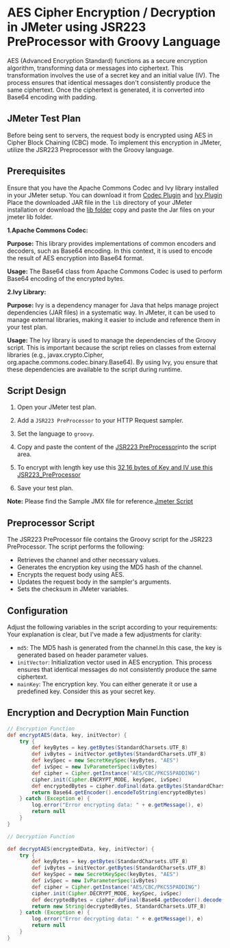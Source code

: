 # AES Cipher Encryption / Decryption in JMeter using JSR223 PreProcessor with Groovy Language

AES (Advanced Encryption Standard) functions as a secure encryption algorithm, transforming data or messages into ciphertext. This transformation involves the use of a secret key and an initial value (IV). The process ensures that identical messages don't consistently produce the same ciphertext. Once the ciphertext is generated, it is converted into Base64 encoding with padding.

## JMeter Test Plan
Before being sent to servers, the request body is encrypted using AES in Cipher Block Chaining (CBC) mode. To implement this encryption in JMeter, utilize the JSR223 Preprocessor with the Groovy language.

## Prerequisites

Ensure that you have the Apache Commons Codec and Ivy library installed in your JMeter setup. You can download it from [Codec Plugin](https://commons.apache.org/proper/commons-codec/download_codec.cgi) and [Ivy Plugin](https://ant.apache.org/ivy/download.cgi.) Place the downloaded JAR file in the `lib` directory of your JMeter installation or download the [lib folder](./lib) copy and paste the Jar files on your jmeter lib folder.

**1.Apache Commons Codec:**

**Purpose:** This library provides implementations of common encoders and decoders, such as Base64 encoding. In this context, it is used to encode the result of AES encryption into Base64 format.

**Usage:** The Base64 class from Apache Commons Codec is used to perform Base64 encoding of the encrypted bytes.

**2.Ivy Library:**

**Purpose:** Ivy is a dependency manager for Java that helps manage project dependencies (JAR files) in a systematic way. In JMeter, it can be used to manage external libraries, making it easier to include and reference them in your test plan.

**Usage:** The Ivy library is used to manage the dependencies of the Groovy script. This is important because the script relies on classes from external libraries (e.g., javax.crypto.Cipher, org.apache.commons.codec.binary.Base64). By using Ivy, you ensure that these dependencies are available to the script during runtime.

## Script Design

1. Open your JMeter test plan.

2. Add a `JSR223 PreProcessor` to your HTTP Request sampler.

3. Set the language to `groovy`.

4. Copy and paste the content of the [JSR223 PreProcessor](./JSR223PreProcessor.groovy)into the script area.
5. To encrypt with length key use this [32,16 bytes of Key and IV use this JSR223_PreProcessor](./JSR223_PreProcessor_32_16_bytes.groovy)

6. Save your test plan.
   
**Note:** Please find the Sample JMX file for reference.[Jmeter Script](./MM_Encryption_AES.jmx)
## Preprocessor Script

The JSR223 PreProcessor file contains the Groovy script for the JSR223 PreProcessor. The script performs the following:

- Retrieves the channel and other necessary values.
- Generates the encryption key using the MD5 hash of the channel.
- Encrypts the request body using AES.
- Updates the request body in the sampler's arguments.
- Sets the checksum in JMeter variables.
  
## Configuration

Adjust the following variables in the script according to your requirements:
Your explanation is clear, but I've made a few adjustments for clarity:

- `md5`: The MD5 hash is generated from the channel.In this case, the key is generated based on header parameter values.
- `initVector`: Initialization vector used in AES encryption. This process ensures that identical messages do not consistently produce the same ciphertext.
- `mainKey`: The encryption key. You can either generate it or use a predefined key. Consider this as your secret key.

## Encryption and Decryption Main Function
```groovy
// Encryption Function
def encryptAES(data, key, initVector) {
    try {
        def keyBytes = key.getBytes(StandardCharsets.UTF_8)
        def ivBytes = initVector.getBytes(StandardCharsets.UTF_8)
        def keySpec = new SecretKeySpec(keyBytes, "AES")
        def ivSpec = new IvParameterSpec(ivBytes)
        def cipher = Cipher.getInstance("AES/CBC/PKCS5PADDING")
        cipher.init(Cipher.ENCRYPT_MODE, keySpec, ivSpec)
        def encryptedBytes = cipher.doFinal(data.getBytes(StandardCharsets.UTF_8))
        return Base64.getEncoder().encodeToString(encryptedBytes)
    } catch (Exception e) {
        log.error("Error encrypting data: " + e.getMessage(), e)
        return null
    }
}

// Decryption Function

def decryptAES(encryptedData, key, initVector) {
    try {
        def keyBytes = key.getBytes(StandardCharsets.UTF_8)
        def ivBytes = initVector.getBytes(StandardCharsets.UTF_8)
        def keySpec = new SecretKeySpec(keyBytes, "AES")
        def ivSpec = new IvParameterSpec(ivBytes)
        def cipher = Cipher.getInstance("AES/CBC/PKCS5PADDING")
        cipher.init(Cipher.DECRYPT_MODE, keySpec, ivSpec)
        def decryptedBytes = cipher.doFinal(Base64.getDecoder().decode(encryptedData))
        return new String(decryptedBytes, StandardCharsets.UTF_8)
    } catch (Exception e) {
        log.error("Error decrypting data: " + e.getMessage(), e)
        return null
    }
}

